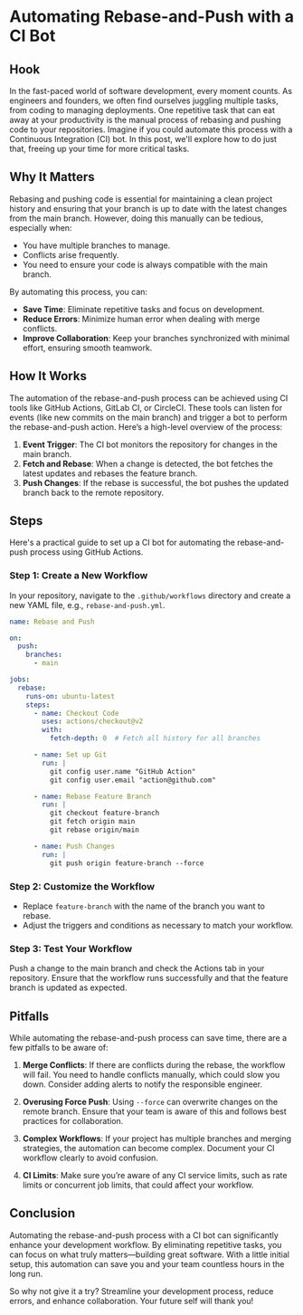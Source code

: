 # Automating Rebase-and-Push with a CI Bot

## Hook

In the fast-paced world of software development, every moment counts. As engineers and founders, we often find ourselves juggling multiple tasks, from coding to managing deployments. One repetitive task that can eat away at your productivity is the manual process of rebasing and pushing code to your repositories. Imagine if you could automate this process with a Continuous Integration (CI) bot. In this post, we'll explore how to do just that, freeing up your time for more critical tasks.

## Why It Matters

Rebasing and pushing code is essential for maintaining a clean project history and ensuring that your branch is up to date with the latest changes from the main branch. However, doing this manually can be tedious, especially when:

- You have multiple branches to manage.
- Conflicts arise frequently.
- You need to ensure your code is always compatible with the main branch.

By automating this process, you can:

- **Save Time**: Eliminate repetitive tasks and focus on development.
- **Reduce Errors**: Minimize human error when dealing with merge conflicts.
- **Improve Collaboration**: Keep your branches synchronized with minimal effort, ensuring smooth teamwork.

## How It Works

The automation of the rebase-and-push process can be achieved using CI tools like GitHub Actions, GitLab CI, or CircleCI. These tools can listen for events (like new commits on the main branch) and trigger a bot to perform the rebase-and-push action. Here’s a high-level overview of the process:

1. **Event Trigger**: The CI bot monitors the repository for changes in the main branch.
2. **Fetch and Rebase**: When a change is detected, the bot fetches the latest updates and rebases the feature branch.
3. **Push Changes**: If the rebase is successful, the bot pushes the updated branch back to the remote repository.

## Steps

Here's a practical guide to set up a CI bot for automating the rebase-and-push process using GitHub Actions.

### Step 1: Create a New Workflow

In your repository, navigate to the `.github/workflows` directory and create a new YAML file, e.g., `rebase-and-push.yml`.

```yaml
name: Rebase and Push

on:
  push:
    branches:
      - main

jobs:
  rebase:
    runs-on: ubuntu-latest
    steps:
      - name: Checkout Code
        uses: actions/checkout@v2
        with:
          fetch-depth: 0  # Fetch all history for all branches

      - name: Set up Git
        run: |
          git config user.name "GitHub Action"
          git config user.email "action@github.com"

      - name: Rebase Feature Branch
        run: |
          git checkout feature-branch
          git fetch origin main
          git rebase origin/main

      - name: Push Changes
        run: |
          git push origin feature-branch --force
```

### Step 2: Customize the Workflow

- Replace `feature-branch` with the name of the branch you want to rebase.
- Adjust the triggers and conditions as necessary to match your workflow.

### Step 3: Test Your Workflow

Push a change to the main branch and check the Actions tab in your repository. Ensure that the workflow runs successfully and that the feature branch is updated as expected.

## Pitfalls

While automating the rebase-and-push process can save time, there are a few pitfalls to be aware of:

1. **Merge Conflicts**: If there are conflicts during the rebase, the workflow will fail. You need to handle conflicts manually, which could slow you down. Consider adding alerts to notify the responsible engineer.

2. **Overusing Force Push**: Using `--force` can overwrite changes on the remote branch. Ensure that your team is aware of this and follows best practices for collaboration.

3. **Complex Workflows**: If your project has multiple branches and merging strategies, the automation can become complex. Document your CI workflow clearly to avoid confusion.

4. **CI Limits**: Make sure you’re aware of any CI service limits, such as rate limits or concurrent job limits, that could affect your workflow.

## Conclusion

Automating the rebase-and-push process with a CI bot can significantly enhance your development workflow. By eliminating repetitive tasks, you can focus on what truly matters—building great software. With a little initial setup, this automation can save you and your team countless hours in the long run.

So why not give it a try? Streamline your development process, reduce errors, and enhance collaboration. Your future self will thank you!